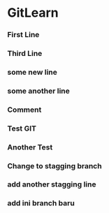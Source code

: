 # GitLearn

### First Line

### Third Line

### some new line

### some another line

### Comment

### Test GIT

### Another Test

### Change to stagging branch

### add another stagging line

### add ini branch baru
